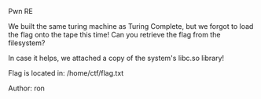 Pwn RE

We built the same turing machine as Turing Complete, but we forgot to load the flag onto the tape this time! Can you retrieve the flag from the filesystem?

In case it helps, we attached a copy of the system's libc.so library!

Flag is located in: /home/ctf/flag.txt

Author: ron

